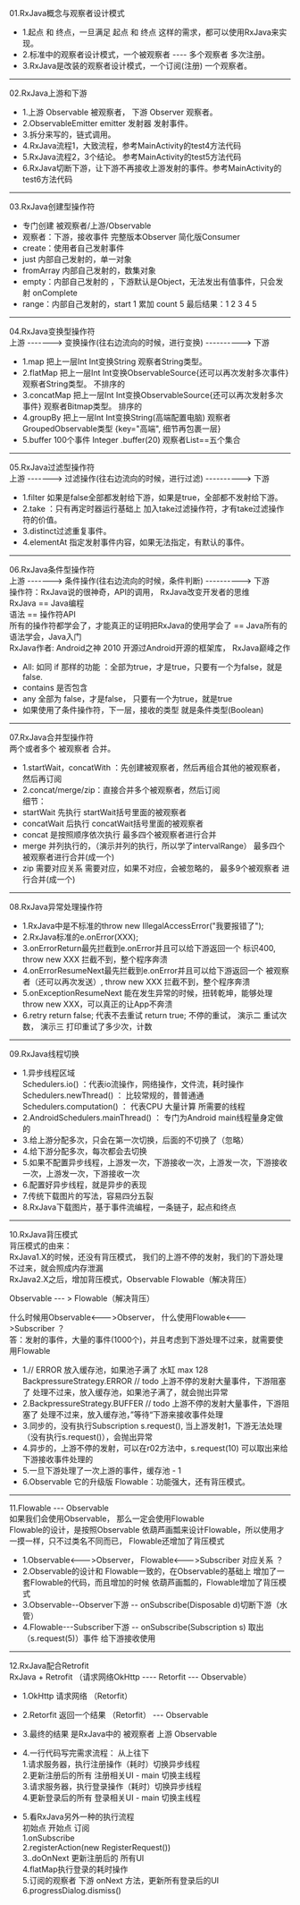 01.RxJava概念与观察者设计模式    
- 1.起点 和 终点，一旦满足 起点 和 终点 这样的需求，都可以使用RxJava来实现。  
- 2.标准中的观察者设计模式，一个被观察者 ---- 多个观察者 多次注册。  
- 3.RxJava是改装的观察者设计模式，一个订阅(注册) 一个观察者。  
--------------------------------------------------------------------------
02.RxJava上游和下游    
- 1.上游 Observable 被观察者， 下游 Observer 观察者。  
- 2.ObservableEmitter<Integer> emitter 发射器 发射事件。    
- 3.拆分来写的，链式调用。  
- 4.RxJava流程1，大致流程，参考MainActivity的test4方法代码    
- 5.RxJava流程2，3个结论。 参考MainActivity的test5方法代码     
- 6.RxJava切断下游，让下游不再接收上游发射的事件。参考MainActivity的test6方法代码      
----------------------------------------------------------------------------
03.RxJava创建型操作符   
- 专门创建 被观察者/上游/Observable  
- 观察者：下游，接收事件  完整版本Observer  简化版Consumer  
- create：使用者自己发射事件  
- just 内部自己发射的，单一对象  
- fromArray 内部自己发射的，数集对象  
- empty：内部自己发射的 ，下游默认是Object，无法发出有值事件，只会发射 onComplete  
- range：内部自己发射的，start 1 累加   count 5    最后结果：1 2 3 4 5    
----------------------------------------------------------------------------  
04.RxJava变换型操作符    
上游  ------->    变换操作(往右边流向的时候，进行变换)  ---------->  下游  
- 1.map       把上一层Int  Int变换String                                           观察者String类型。  
- 2.flatMap   把上一层Int  Int变换ObservableSource<String>{还可以再次发射多次事件}   观察者String类型。 不排序的  
- 3.concatMap 把上一层Int  Int变换ObservableSource<Bitmap>{还可以再次发射多次事件}   观察者Bitmap类型。 排序的  
- 4.groupBy   把上一层Int  Int变换String(高端配置电脑)     观察者GroupedObservable类型 {key="高端", 细节再包裹一层}  
- 5.buffer    100个事件 Integer     .buffer(20)    观察者List<Integer>==五个集合  
---------------------------------------------------------------------------------  
05.RxJava过滤型操作符  
上游  ------->    过滤操作(往右边流向的时候，进行过滤)  ---------->  下游  
- 1.filter 如果是false全部都发射给下游，如果是true，全部都不发射给下游。  
- 2.take ：只有再定时器运行基础上 加入take过滤操作符，才有take过滤操作符的价值。  
- 3.distinct过滤重复事件。  
- 4.elementAt 指定发射事件内容，如果无法指定，有默认的事件。  
-------------------------------------------------------------------------------  
06.RxJava条件型操作符      
上游  ------->    条件操作(往右边流向的时候，条件判断)  ---------->  下游  
操作符：RxJava说的很神奇，API的调用， RxJava改变开发者的思维  
RxJava == Java编程  
语法 == 操作符API  
所有的操作符都学会了，才能真正的证明把RxJava的使用学会了 == Java所有的语法学会，Java入门  
RxJava作者: Android之神 2010 开源过Android开源的框架库， RxJava巅峰之作  

- All: 如同 if 那样的功能 ：全部为true，才是true，只要有一个为false，就是false.  
- contains 是否包含  
- any 全部为 false，才是false， 只要有一个为true，就是true  
- 如果使用了条件操作符，下一层，接收的类型 就是条件类型(Boolean)  
--------------------------------------------------------------------------------  
07.RxJava合并型操作符  
两个或者多个 被观察者 合并。  
- 1.startWait，concatWith ：先创建被观察者，然后再组合其他的被观察者，然后再订阅  
- 2.concat/merge/zip：直接合并多个被观察者，然后订阅  
细节：  
- startWait 先执行 startWait括号里面的被观察者  
- concatWait 后执行 concatWait括号里面的被观察者  
- concat 是按照顺序依次执行 最多四个被观察者进行合并  
- merge 并列执行的，（演示并列的执行，所以学了intervalRange） 最多四个被观察者进行合并(成一个)  
- zip 需要对应关系 需要对应，如果不对应，会被忽略的， 最多9个被观察者 进行合并(成一个)  
----------------------------------------------------------------------------------------
08.RxJava异常处理操作符  
- 1.RxJava中是不标准的throw new IllegalAccessError("我要报错了");  
- 2.RxJava标准的e.onError(XXX);  
- 3.onErrorReturn最先拦截到e.onError并且可以给下游返回一个 标识400,   throw new  XXX 拦截不到，整个程序奔溃  
- 4.onErrorResumeNext最先拦截到e.onError并且可以给下游返回一个 被观察者（还可以再次发送）,   throw new  XXX 拦截不到，整个程序奔溃  
- 5.onExceptionResumeNext 能在发生异常的时候，扭转乾坤，能够处理 throw new  XXX，可以真正的让App不奔溃  
- 6.retry return false; 代表不去重试  return true; 不停的重试，  演示二 重试次数，  演示三 打印重试了多少次，计数  
----------------------------------------------------------------------------------------------------------------------------
09.RxJava线程切换  
- 1.异步线程区域  
        Schedulers.io() ：代表io流操作，网络操作，文件流，耗时操作  
        Schedulers.newThread()    ： 比较常规的，普普通通  
        Schedulers.computation()  ： 代表CPU 大量计算 所需要的线程  
- 2.AndroidSchedulers.mainThread()  ： 专门为Android main线程量身定做的  
- 3.给上游分配多次，只会在第一次切换，后面的不切换了（忽略）  
- 4.给下游分配多次，每次都会去切换  
- 5.如果不配置异步线程，上游发一次，下游接收一次，上游发一次，下游接收一次，上游发一次，下游接收一次  
- 6.配置好异步线程，就是异步的表现  
- 7.传统下载图片的写法，容易四分五裂  
- 8.RxJava下载图片，基于事件流编程，一条链子，起点和终点  
------------------------------------------------------------------------------------------------  
10.RxJava背压模式  
背压模式的由来：  
RxJava1.X的时候，还没有背压模式， 我们的上游不停的发射，我们的下游处理不过来，就会照成内存泄漏  
RxJava2.X之后，增加背压模式，Observable  Flowable（解决背压）  

Observable --- > Flowable（解决背压）  

什么时候用Observable<--->Observer， 什么使用Flowable<--->Subscriber ？  
答：发射的事件，大量的事件(1000个)，并且考虑到下游处理不过来，就需要使用Flowable  

- 1.// ERROR  放入缓存池，如果池子满了  水缸  max 128  
 BackpressureStrategy.ERROR // todo 上游不停的发射大量事件，下游阻塞了 处理不过来，放入缓存池，如果池子满了，就会抛出异常  
- 2.BackpressureStrategy.BUFFER // todo  上游不停的发射大量事件，下游阻塞了 处理不过来，放入缓存池，”等待“下游来接收事件处理  
- 3.同步的，没有执行Subscription s.request(), 当上游发射1，下游无法处理（没有执行s.request()），会抛出异常  
- 4.异步的，上游不停的发射，可以在r02方法中，s.request(10)  可以取出来给 下游接收事件处理的  
- 5.一旦下游处理了一次上游的事件，缓存池 - 1  
- 6.Observable 它的升级版 Flowable：功能强大，还有背压模式。  
--------------------------------------------------------------------------
11.Flowable  --- Observable  
如果我们会使用Observable， 那么一定会使用Flowable  
Flowable的设计，是按照Observable 依葫芦画瓢来设计Flowable，所以使用才一摸一样，只不过类名不同而已， Flowable还增加了背压模式  
- 1.Observable<--->Observer， Flowable<--->Subscriber  对应关系 ？  
- 2.Observable的设计和  Flowable一致的，在Observable的基础上 增加了一套Flowable的代码，而且增加的时候 依葫芦画瓢的，Flowable增加了背压模式  
- 3.Observable--Observer下游 -- onSubscribe(Disposable d)切断下游（水管）  
- 4.Flowable---Subscriber下游 -- onSubscribe(Subscription s) 取出（s.request(5)）事件 给下游接收使用  
--------------------------------------------------------------------------------------------------
12.RxJava配合Retrofit  
RxJava + Retrofit （请求网络OkHttp  ---- Retorfit  --- Observable）  

- 1.OkHttp 请求网络 （Retorfit）  
- 2.Retorfit 返回一个结果 （Retorfit） --- Observable  
- 3.最终的结果 是RxJava中的 被观察者 上游 Observable  
- 4.一行代码写完需求流程： 从上往下  
   1.请求服务器，执行注册操作（耗时）切换异步线程  
   2.更新注册后的所有 注册相关UI - main  切换主线程  
   3.请求服务器，执行登录操作（耗时）切换异步线程  
   4.更新登录后的所有 登录相关UI - main  切换主线程  

- 5.看RxJava另外一种的执行流程  
  初始点 开始点 订阅  
  1.onSubscribe  
  2.registerAction(new RegisterRequest())  
  3..doOnNext 更新注册后的 所有UI  
  4.flatMap执行登录的耗时操作  
  5.订阅的观察者 下游 onNext 方法，更新所有登录后的UI  
  6.progressDialog.dismiss()  